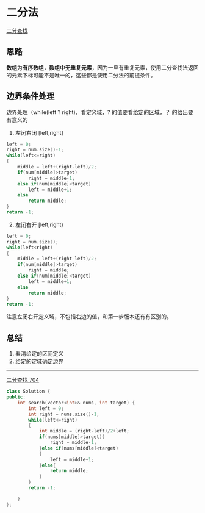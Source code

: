 # 二分法
[二分查找](https://programmercarl.com/0704.%E4%BA%8C%E5%88%86%E6%9F%A5%E6%89%BE.html#_704-%E4%BA%8C%E5%88%86%E6%9F%A5%E6%89%BE)
## 思路
 **数组**为**有序数组**，**数组中无重复元素**，因为一旦有重复元素，使用二分查找法返回的元素下标可能不是唯一的，这些都是使用二分法的前提条件。

## 边界条件处理
边界处理（while(left ? right)，看定义域，? 的值要看给定的区域，？ 的给出要有意义的
1. 左闭右闭 [left,right]<br>
```C++
left = 0;
right = num.size()-1;
while(left<=right)
{
    middle = left+(right-left)/2;
    if(num[middle]>target)
        right = middle-1;
    else if(num[middle]<target)
        left = middle+1;
    else
        return middle;
}
return -1;
```
2. 左闭右开 [left,right)<br>
``` C++
left = 0;
right = num.size();
while(left<right)
{
    middle = left+(right-left)/2;
    if(num[middle]>target)
        right = middle;
    else if(num[middle]<target)
        left = middle+1;
    else
        return middle;
}
return -1;
``` 
注意左闭右开定义域，不包括右边的值，和第一步版本还有有区别的。


## 总结
1. 看清给定的区间定义
2. 给定的定域确定边界
---
[二分查找 704](https://leetcode.cn/problems/binary-search/)

```C++
class Solution {
public:
    int search(vector<int>& nums, int target) {
        int left = 0;
        int right = nums.size()-1;
        while(left<=right)
        {
            int middle = (right-left)/2+left;
            if(nums[middle]>target){
                right = middle-1;
            }else if(nums[middle]<target)
            {
                left = middle+1;
            }else{
                return middle;
            }
        }
        return -1;

    }
};
```


